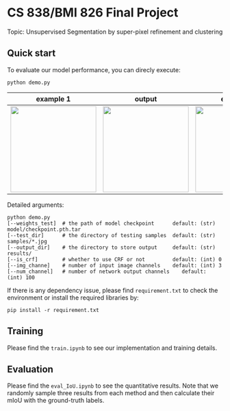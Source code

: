 # CS 838/BMI 826 Final Project
Topic: Unsupervised Segmentation by super-pixel refinement and clustering
## Quick start
To evaluate our model performance, you can direcly execute:
```
python demo.py
```
|example 1 | output | example 2 | output |
|----------|--------|-----------|--------|
|<img src="https://github.com/binli123/cs838projectdemo/blob/master/samples/9_3814.jpg" width="200">|<img src="https://github.com/binli123/cs838projectdemo/blob/master/results/9_3814.bmp" width="200">|<img src="https://github.com/binli123/cs838projectdemo/blob/master/samples/9_2965.jpg" width="200">|<img src="https://github.com/binli123/cs838projectdemo/blob/master/results/9_2965.bmp" width="200">|

Detailed arguments:
```
python demo.py 
[--weights_test]  # the path of model checkpoint      default: (str) model/checkpoint.pth.tar
[--test_dir]      # the directory of testing samples  default: (str) samples/*.jpg
[--output_dir]    # the directory to store output     default: (str) results/
[--is_crf]        # whether to use CRF or not         default: (int) 0
[--img_channe]    # number of input image channels    default: (int) 3
[--num_channel]   # number of network output channels    default: (int) 100
```
If there is any dependency issue, please find `requirement.txt` to check the environment or install the required libraries by:
```
pip install -r requirement.txt
```


## Training
Please find the `train.ipynb` to see our implementation and training details.

## Evaluation
Please find the `eval_IoU.ipynb` to see the quantitative results. Note that 
we randomly sample three results from each method and then calculate their mIoU with the ground-truth labels.
